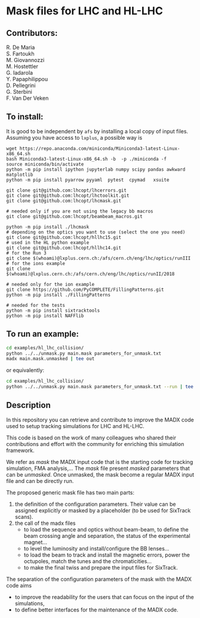 # Mask files for LHC and HL-LHC

## Contributors:
<!-- use two spaces for new line -->
R. De Maria  
S. Fartoukh  
M. Giovannozzi  
M. Hostettler  
G. Iadarola  
Y. Papaphilippou  
D. Pellegrini  
G. Sterbini  
F. Van Der Veken  

## To install:
It is good to be independent by `afs` by installing a local copy of input files.
Assuming you have access to `lxplus`, a possible way is

```source
wget https://repo.anaconda.com/miniconda/Miniconda3-latest-Linux-x86_64.sh         
bash Miniconda3-latest-Linux-x86_64.sh -b  -p ./miniconda -f                       
source miniconda/bin/activate                                                      
python -m pip install ipython jupyterlab numpy scipy pandas awkward matplotlib               
python -m pip install pyarrow pyyaml  pytest  cpymad   xsuite                                          
                                                                
git clone git@github.com:lhcopt/lhcerrors.git                                      
git clone git@github.com:lhcopt/lhctoolkit.git                                     
git clone git@github.com:lhcopt/lhcmask.git          

# needed only if you are not using the legacy bb macros
git clone git@github.com:lhcopt/beambeam_macros.git                                                                                               
                                     
python -m pip install ./lhcmask                                                                   
# depending on the optics you want to use (select the one you need)
git clone git@github.com:lhcopt/hllhc15.git
# used in the HL python example
git clone git@github.com:lhcopt/hllhc14.git
# for the Run 3
git clone $(whoami)@lxplus.cern.ch:/afs/cern.ch/eng/lhc/optics/runIII
# for the ions example
git clone $(whoami)@lxplus.cern.ch:/afs/cern.ch/eng/lhc/optics/runII/2018

# needed only for the ion example
git clone https://github.com/PyCOMPLETE/FillingPatterns.git                        
python -m pip install ./FillingPatterns               

# needed for the tests                                       
python -m pip install sixtracktools                                                
python -m pip install NAFFlib   
```


## To run an example:
```bash
cd examples/hl_lhc_collision/
python ../../unmask.py main.mask parameters_for_unmask.txt
madx main.mask.unmasked | tee out
```
or equivalently:
```bash
cd examples/hl_lhc_collision/
python ../../unmask.py main.mask parameters_for_unmask.txt --run | tee out
```

## Description

In this repository you can retrieve and contribute to improve the MADX code used to setup tracking simulations for LHC and HL-LHC.

This code is based on the work of many colleagues who shared their contributions and effort with the community for enriching this simulation framework.

We refer as *mask* the MADX input code that is the starting code for tracking simulation, FMA analysis,... The *mask* file present *masked* parameters that can be *unmasked*. Once unmasked, the mask become a regular MADX input file and can be directly run.

The proposed generic mask file has two main parts:
 1. the definition of the configuration parameters. Their value can be assigned explicitly or masked by a placeholder (to be used for SixTrack scans).
 2. the call of the madx files 
    - to load the sequence and optics without beam-beam, to define the beam crossing angle and separation, the status of the experimental magnet...
    - to level the luminosity and install/configure the BB lenses...
    - to load the beam to track and install the magnetic errors, power the octupoles, match the tunes and the chromaticities...
    - to make the final twiss and prepare the input files for SixTrack.

The separation of the configuration parameters of the mask with the MADX code aims 
- to improve the readability for the users that can focus on the input of the simulations,
- to define better interfaces for the maintenance of the MADX code.



